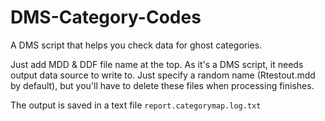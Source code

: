 # DMS-Category-Codes

A DMS script that helps you check data for ghost categories.

Just add MDD & DDF file name at the top. As it's a DMS script, it needs output data source to write to. Just specify a random name (Rtestout.mdd by default), but you'll have to delete these files when processing finishes.

The output is saved in a text file <code>report.categorymap.log.txt</code>
